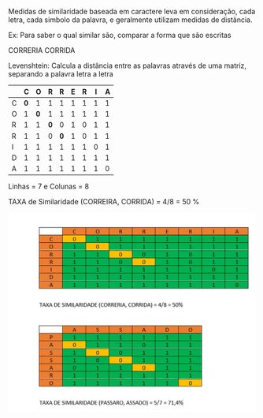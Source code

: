 Medidas de similaridade baseada em caractere leva em consideração, cada letra, cada simbolo da palavra, e geralmente utilizam medidas de distância.

Ex: Para saber o qual similar são, comparar a forma que são escritas

CORRERIA
CORRIDA

Levenshtein: Calcula a distância entre as palavras através de uma matriz, separando a palavra letra a letra

|   | C | O | R | R | E | R | I | A |
|---|---|---|---|---|---|---|---|---|
| C | **0** | 1 | 1 | 1 | 1 | 1 | 1 | 1 | 
| O | 1 | **0** | 1 | 1 | 1 | 1 | 1 | 1 |
| R | 1 | 1 | **0** | 0 | 1 | 0 | 1 | 1 |
| R | 1 | 1 | 0 | **0** | 1 | 0 | 1 | 1 |
| I | 1 | 1 | 1 | 1 | 1 | 1 | 0 | 1 |
| D | 1 | 1 | 1 | 1 | 1 | 1 | 1 | 1 |
| A | 1 | 1 | 1 | 1 | 1 | 1 | 1 | 0 |


Linhas = 7 e Colunas = 8

TAXA de Similaridade (CORREIRA, CORRIDA) = 4/8 = 50 %

![alt text](image.png)